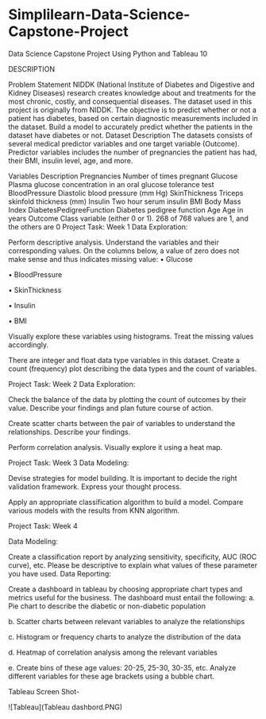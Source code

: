 # Simplilearn-Data-Science-Capstone-Project
Data Science Capstone Project Using Python and Tableau 10

DESCRIPTION

Problem Statement NIDDK (National Institute of Diabetes and Digestive and Kidney Diseases) research creates knowledge about and treatments for the most chronic, costly, and consequential diseases. The dataset used in this project is originally from NIDDK. The objective is to predict whether or not a patient has diabetes, based on certain diagnostic measurements included in the dataset. Build a model to accurately predict whether the patients in the dataset have diabetes or not. Dataset Description The datasets consists of several medical predictor variables and one target variable (Outcome). Predictor variables includes the number of pregnancies the patient has had, their BMI, insulin level, age, and more.

Variables Description Pregnancies Number of times pregnant Glucose Plasma glucose concentration in an oral glucose tolerance test BloodPressure Diastolic blood pressure (mm Hg) SkinThickness Triceps skinfold thickness (mm) Insulin Two hour serum insulin BMI Body Mass Index DiabetesPedigreeFunction Diabetes pedigree function Age Age in years Outcome Class variable (either 0 or 1). 268 of 768 values are 1, and the others are 0 Project Task: Week 1 Data Exploration:

Perform descriptive analysis. Understand the variables and their corresponding values. On the columns below, a value of zero does not make sense and thus indicates missing value:
• Glucose

• BloodPressure

• SkinThickness

• Insulin

• BMI

Visually explore these variables using histograms. Treat the missing values accordingly.

There are integer and float data type variables in this dataset. Create a count (frequency) plot describing the data types and the count of variables.

Project Task: Week 2 Data Exploration:

Check the balance of the data by plotting the count of outcomes by their value. Describe your findings and plan future course of action.

Create scatter charts between the pair of variables to understand the relationships. Describe your findings.

Perform correlation analysis. Visually explore it using a heat map.

Project Task: Week 3 Data Modeling:

Devise strategies for model building. It is important to decide the right validation framework. Express your thought process.

Apply an appropriate classification algorithm to build a model. Compare various models with the results from KNN algorithm.

Project Task: Week 4

Data Modeling:

Create a classification report by analyzing sensitivity, specificity, AUC (ROC curve), etc. Please be descriptive to explain what values of these parameter you have used.
Data Reporting:

Create a dashboard in tableau by choosing appropriate chart types and metrics useful for the business. The dashboard must entail the following:
a. Pie chart to describe the diabetic or non-diabetic population

b. Scatter charts between relevant variables to analyze the relationships

c. Histogram or frequency charts to analyze the distribution of the data

d. Heatmap of correlation analysis among the relevant variables

e. Create bins of these age values: 20-25, 25-30, 30-35, etc. Analyze different variables for these age brackets using a bubble chart.

Tableau Screen Shot-

![Tableau](Tableau dashbord.PNG)
